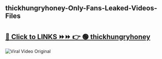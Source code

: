 
 ## thickhungryhoney-Only-Fans-Leaked-Videos-Files

# <h2><a href="https://mediaupload.pro?thickhungryhoney">🔗 Click to LINKS ⏩⏩ 👉 🟢 thickhungryhoney </a></h2>

<a href="https://mediaupload.pro?thickhungryhoney" rel="nofollow" data-target="animated-image.originalLink"><img src="https://i.ibb.co.com/xMMVF88/686577567.gif" alt="Viral Video Original" style="max-width: 100%; display: inline-block;" data-target="animated-image.originalImage"></a>